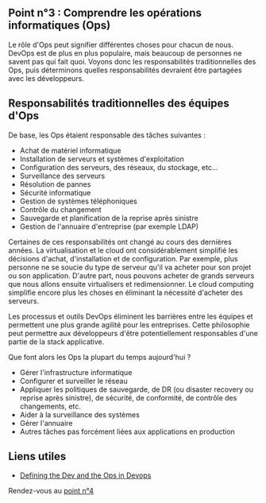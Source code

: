 ## Point n°3 : Comprendre les opérations informatiques (Ops)

Le rôle d'Ops peut signifier différentes choses pour chacun de nous. DevOps est de plus en plus populaire, mais beaucoup de personnes ne savent pas qui fait quoi. Voyons donc les responsabilités traditionnelles des Ops, puis déterminons quelles responsabilités devraient être partagées avec les développeurs.

## Responsabilités traditionnelles des équipes d'Ops
De base, les Ops étaient responsable des tâches suivantes :

- Achat de matériel informatique
- Installation de serveurs et systèmes d'exploitation
- Configuration des serveurs, des réseaux, du stockage, etc...
- Surveillance des serveurs
- Résolution de pannes
- Sécurité informatique
- Gestion de systèmes téléphoniques
- Contrôle du changement
- Sauvegarde et planification de la reprise après sinistre
- Gestion de l'annuaire d'entreprise (par exemple LDAP)

Certaines de ces responsabilités ont changé au cours des dernières années. La virtualisation et le cloud ont considérablement simplifié les décisions d'achat, d'installation et de configuration. Par exemple, plus personne ne se soucie du type de serveur qu'il va acheter pour son projet ou son application. D'autre part, nous pouvons acheter de grands serveurs que nous allons ensuite virtualisers et redimensionner. Le cloud computing simplifie encore plus les choses en éliminant la nécessité d'acheter des serveurs.

Les processus et outils DevOps éliminent les barrières entre les équipes et permettent une plus grande agilité pour les entreprises. Cette philosophie peut permettre aux développeurs d'être potentiellement responsables d'une partie de la stack applicative.

Que font alors les Ops la plupart du temps aujourd'hui ?

- Gérer l'infrastructure informatique
- Configurer et surveiller le réseau
- Appliquer les politiques de sauvegarde, de DR (ou disaster recovery ou reprise après sinistre), de sécurité, de conformité, de contrôle des changements, etc.
- Aider à la surveillance des systèmes
- Gérer l'annuaire 
- Autres tâches pas forcément liées aux applications en production


## Liens utiles 

- [Defining the Dev and the Ops in Devops](https://devops.com/defining-the-dev-and-the-ops-in-devops/)


Rendez-vous au [point n°4](assets/pages/partie1/point4.md)